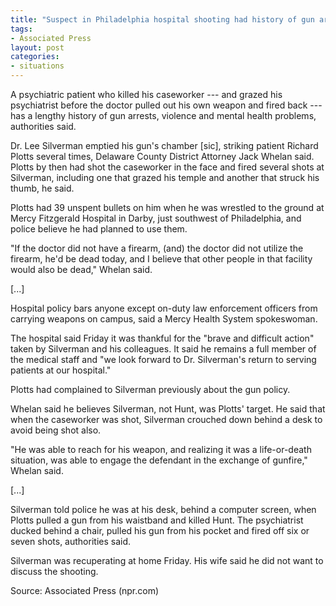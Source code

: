 ```yaml
---
title: "Suspect in Philadelphia hospital shooting had history of gun arrests"
tags:
- Associated Press
layout: post
categories:
- situations
---
```


A psychiatric patient who killed his caseworker --- and grazed his psychiatrist before the doctor pulled out his own weapon and fired back --- has a lengthy history of gun arrests, violence and mental health problems, authorities said.

Dr. Lee Silverman emptied his gun's chamber \[sic\], striking patient Richard Plotts several times, Delaware County District Attorney Jack Whelan said. Plotts by then had shot the caseworker in the face and fired several shots at Silverman, including one that grazed his temple and another that struck his thumb, he said.

Plotts had 39 unspent bullets on him when he was wrestled to the ground at Mercy Fitzgerald Hospital in Darby, just southwest of Philadelphia, and police believe he had planned to use them.

"If the doctor did not have a firearm, (and) the doctor did not utilize the firearm, he'd be dead today, and I believe that other people in that facility would also be dead," Whelan said.

\[...\]

Hospital policy bars anyone except on-duty law enforcement officers from carrying weapons on campus, said a Mercy Health System spokeswoman.

The hospital said Friday it was thankful for the "brave and difficult action" taken by Silverman and his colleagues. It said he remains a full member of the medical staff and "we look forward to Dr. Silverman's return to serving patients at our hospital."

Plotts had complained to Silverman previously about the gun policy.

Whelan said he believes Silverman, not Hunt, was Plotts' target. He said that when the caseworker was shot, Silverman crouched down behind a desk to avoid being shot also.

"He was able to reach for his weapon, and realizing it was a life-or-death situation, was able to engage the defendant in the exchange of gunfire," Whelan said.

\[...\]

Silverman told police he was at his desk, behind a computer screen, when Plotts pulled a gun from his waistband and killed Hunt. The psychiatrist ducked behind a chair, pulled his gun from his pocket and fired off six or seven shots, authorities said.

Silverman was recuperating at home Friday. His wife said he did not want to discuss the shooting.

Source: Associated Press (npr.com)
